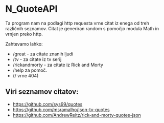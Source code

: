 # N_QuoteAPI

Ta program nam na podlagi http requesta vrne citat iz enega od treh različnih seznamov. Citat je generiran random s pomočjo modula Math in vrnjen preko http. 

Zahtevamo lahko:
 * /great - za citate znanih ljudi
 * /tv - za citate iz tv serij
 * /rickandmorty - za citate iz Rick and Morty
 * /help za pomoč.
 * (/ vrne 404)

## Viri seznamov citatov:

* https://github.com/sys99/quotes
* https://github.com/msramalho/json-tv-quotes
* https://github.com/AndrewReitz/rick-and-morty-quotes-json
